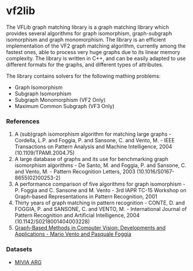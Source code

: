 # vf2lib
The VFLib graph matching library is a graph matching library which provides several algorithms for graph isomorphism, graph-subgraph isomorphism and graph monomorphism. The library is an efficient implementation of the VF2 graph matching algorithm, currently among the fastest ones, able to process very huge graphs due to its linear memory complexity. The library is written in C++, and can be easily adapted to use different formats for the graphs, and different types of attributes.

The library contains solvers for the following mathing problems: 
* Graph Isomorphism
* Subgraph Isomorphism
* Subgraph Monomorphism (VF2 Only)
* Maximum Common Subgraph (VF3 Only)

### References
1. A (sub)graph isomorphism algorithm for matching large graphs - Cordella, L.P. and Foggia, P. and Sansone, C. and Vento, M. - IEEE Transactions on Pattern Analysis and Machine Intelligence, 2004 (10.1109/TPAMI.2004.75)
2. A large database of graphs and its use for benchmarking graph isomorphism algorithms - De Santo, M. and Foggia, P. and Sansone, C. and Vento, M. - Pattern Recognition Letters, 2003 (10.1016/S0167-8655(02)00253-2)
3. A performance comparison of five algorithms for graph isomorphism - P. Foggia and C. Sansone and M. Vento - 3rd IAPR TC-15 Workshop on Graph-based Representations in Pattern Recognition, 2001
4. Thirty years of graph matching in pattern recognition - CONTE, D. and FOGGIA, P. and SANSONE, C. and VENTO, M. - International Journal of Pattern Recognition and Artificial Intelligence, 2004 (10.1142/S0218001404003228)
5. [Graph-Based Methods in Computer Vision: Developments and Applications - Mario Vento and Pasquale Foggia](http://www.igi-global.com/viewtitlesample.aspx?id=69068&ptid=63867&t=graph%20matching%20techniques%20for%20computer%20vision)

### Datasets
* [MIVIA ARG](https://mivia.unisa.it/datasets/graph-database/arg-database/)

